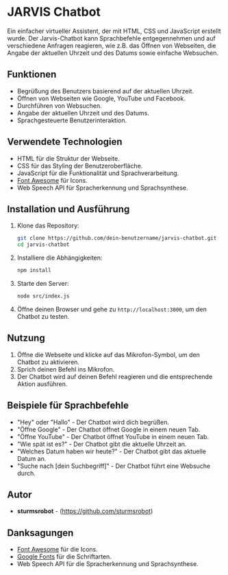 # JARVIS Chatbot

Ein einfacher virtueller Assistent, der mit HTML, CSS und JavaScript erstellt wurde. Der Jarvis-Chatbot kann Sprachbefehle entgegennehmen und auf verschiedene Anfragen reagieren, wie z.B. das Öffnen von Webseiten, die Angabe der aktuellen Uhrzeit und des Datums sowie einfache Websuchen.

## Funktionen

- Begrüßung des Benutzers basierend auf der aktuellen Uhrzeit.
- Öffnen von Webseiten wie Google, YouTube und Facebook.
- Durchführen von Websuchen.
- Angabe der aktuellen Uhrzeit und des Datums.
- Sprachgesteuerte Benutzerinteraktion.

## Verwendete Technologien

- HTML für die Struktur der Webseite.
- CSS für das Styling der Benutzeroberfläche.
- JavaScript für die Funktionalität und Sprachverarbeitung.
- [Font Awesome](https://fontawesome.com/) für Icons.
- Web Speech API für Spracherkennung und Sprachsynthese.

## Installation und Ausführung

1. Klone das Repository:
    ```sh
    git clone https://github.com/dein-benutzername/jarvis-chatbot.git
    cd jarvis-chatbot
    ```

2. Installiere die Abhängigkeiten:
    ```sh
    npm install
    ```

3. Starte den Server:
    ```sh
    node src/index.js
    ```

4. Öffne deinen Browser und gehe zu `http://localhost:3000`, um den Chatbot zu testen.


## Nutzung

1. Öffne die Webseite und klicke auf das Mikrofon-Symbol, um den Chatbot zu aktivieren.
2. Sprich deinen Befehl ins Mikrofon.
3. Der Chatbot wird auf deinen Befehl reagieren und die entsprechende Aktion ausführen.

## Beispiele für Sprachbefehle

- "Hey" oder "Hallo" - Der Chatbot wird dich begrüßen.
- "Öffne Google" - Der Chatbot öffnet Google in einem neuen Tab.
- "Öffne YouTube" - Der Chatbot öffnet YouTube in einem neuen Tab.
- "Wie spät ist es?" - Der Chatbot gibt die aktuelle Uhrzeit an.
- "Welches Datum haben wir heute?" - Der Chatbot gibt das aktuelle Datum an.
- "Suche nach [dein Suchbegriff]" - Der Chatbot führt eine Websuche durch.


## Autor

- **sturmsrobot** - (https://github.com/sturmsrobot)

## Danksagungen

- [Font Awesome](https://fontawesome.com/) für die Icons.
- [Google Fonts](https://fonts.google.com/) für die Schriftarten.
- Web Speech API für die Spracherkennung und Sprachsynthese.
